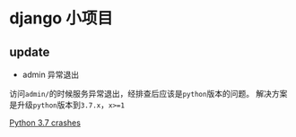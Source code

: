 # django 小项目

## update
* admin 异常退出

访问`admin/`的时候服务异常退出，经排查后应该是`python`版本的问题。
解决方案是升级`python`版本到`3.7.x`，`x>=1`

[Python 3.7 crashes](https://code.djangoproject.com/ticket/31067)
